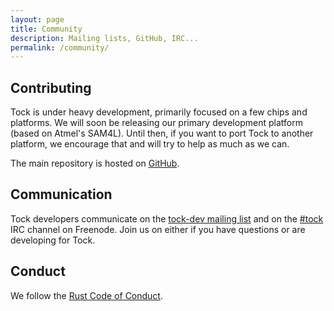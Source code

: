 ```yaml
---
layout: page
title: Community
description: Mailing lists, GitHub, IRC...
permalink: /community/
---
```


## Contributing

Tock is under heavy development, primarily focused on a few chips and
platforms. We will soon be releasing our primary development platform (based on
Atmel's SAM4L). Until then, if you want to port Tock to another platform, we
encourage that and will try to help as much as we can.

The main repository is hosted on [GitHub](https://github.com/helena-project/tock).

## Communication

Tock developers communicate on the [tock-dev mailing
list](https://groups.google.com/forum/#!forum/tock-dev) and on the
[#tock](https://kiwiirc.com/client/irc.freenode.net/tock) IRC channel on
Freenode. Join us on either if you have questions or are developing for Tock.

## Conduct

We follow the [Rust Code of Conduct](http://www.rust-lang.org/conduct.html).
